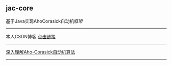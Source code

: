 ## jac-core
基于Java实现AhoCorasick自动机框架

----------------------------------------------

本人CSDN博客 [点击链接](https://qwhai.blog.csdn.net/)

----------------------------------------------

[深入理解Aho-Corasick自动机算法 ](https://qwhai.blog.csdn.net/article/details/49335051)

----------------------------------------------